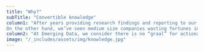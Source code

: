 ```yaml
---
title: "Why?"
subTitle: "Convertible knowledge"
column1: "After years providing research findings and reporting to our clients, we realized that it was useless: there were some comes and goes between teams and stake holders, some thoughtful comments, and then the data was buried and forgotten. Why? Because no data-driven strategy had been elaborated, nobody in the company was especially entitled or trained to make decisions and take specific action based on data. In the best scenario, it was a “data changed, do something” panic situation, a common pattern nowadays, with web sites traffic, marketing campaigns or sales funnels. 
On the other hand, we’ve seen medium size companies wasting fortunes in complex data-driven marketing automations that would finally generate a couple of hundred dollars in sales."
column2: "At Emerging Data, we consider there is no “graal” for actionable data: no machine learning algorithm, no generic big data hidden value. We believe in a case by case approach combining human analysis of a data context and machine Learning, that will lead to knowledge convertible - or not - into actions."
image: "/_includes/assets/img/knowledge.jpg"
---
```

